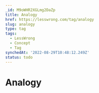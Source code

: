 ```yaml
---
_id: M9oWHR2XGLmg2DaZp
title: Analogy
href: https://lesswrong.com/tag/analogy
slug: analogy
type: tag
tags:
  - LessWrong
  - Concept
  - Tag
synchedAt: '2022-08-29T10:48:12.249Z'
status: todo
---
```


# Analogy
